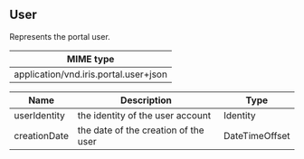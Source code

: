 ## User 

Represents the portal user.

| MIME type                                 |
|-------------------------------------------|
| application/vnd.iris.portal.user+json |

| Name               | Description                                     | Type                                    |
|--------------------|-------------------------------------------------|-----------------------------------------|
| userIdentity       | the identity of the user account                | Identity                                |
| creationDate       | the date of the creation of the user            | DateTimeOffset                          |